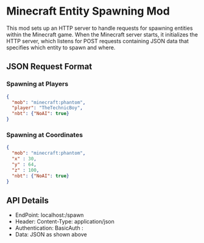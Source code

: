 # Minecraft Entity Spawning Mod

This mod sets up an HTTP server to handle requests for spawning entities within the Minecraft game. When the Minecraft server starts, it initializes the HTTP server, which listens for POST requests containing JSON data that specifies which entity to spawn and where.

## JSON Request Format
### Spawning at Players
```json
{
  "mob": "minecraft:phantom",
  "player": "TheTechnicBoy",
  "nbt": {"NoAI": true}
}
```
### Spawning at Coordinates
```json
{
  "mob": "minecraft:phantom",
  "x" : 30,
  "y" : 64,
  "z" : 100,
  "nbt": {"NoAI": true}
}
```
## API Details
- EndPoint: localhost:<PORT>/spawn
- Header: Content-Type: application/json
- Authentication: BasicAuth <USER>:<PASSWORD>
- Data: JSON as shown above
